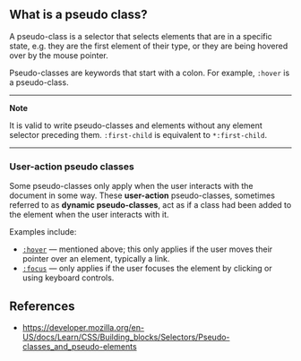 ## What is a pseudo class?

A pseudo-class is a selector that selects elements that are in a specific state, e.g. they are the first element of their type, or they are being hovered over by the mouse pointer.

Pseudo-classes are keywords that start with a colon. For example, `:hover` is a pseudo-class.

---

**Note**

It is valid to write pseudo-classes and elements without any element selector preceding them. `:first-child` is equivalent to `*:first-child`. 

---

### User-action pseudo classes

Some pseudo-classes only apply when the user interacts with the document in some way. These **user-action** pseudo-classes, sometimes referred to as **dynamic pseudo-classes**, act as if a class had been added to the element when the user interacts with it.

Examples include:

- [`:hover`](https://developer.mozilla.org/en-US/docs/Web/CSS/:hover) — mentioned above; this only applies if the user moves their pointer over an element, typically a link.
- [`:focus`](https://developer.mozilla.org/en-US/docs/Web/CSS/:focus) — only applies if the user focuses the element by clicking or using keyboard controls.



## References

- https://developer.mozilla.org/en-US/docs/Learn/CSS/Building_blocks/Selectors/Pseudo-classes_and_pseudo-elements
